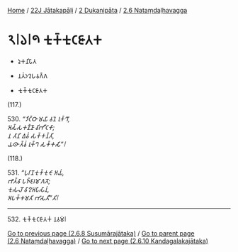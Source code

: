 
[Home](/) / [22J Jātakapāḷi](../...md) / [2 Dukanipāta](...md) / [2.6 Nataṃdaḷhavagga](../22J/2/2.6.md)

# 𑁨𑁇𑁬𑁇𑁯 𑀓𑀼𑀓𑁆𑀓𑀼𑀝𑀚𑀸𑀢𑀓

* 𑀤𑀼𑀓𑀦𑀺𑀧𑀸𑀢

* 𑀦𑀢𑀁𑀤𑀍𑀳𑀯𑀕𑁆𑀕

* 𑀓𑀼𑀓𑁆𑀓𑀼𑀝𑀚𑀸𑀢𑀓

(117.)

530\. _“𑀤𑀺𑀝𑁆𑀞𑀸 𑀫𑀬𑀸 𑀯𑀦𑁂 𑀭𑀼𑀓𑁆𑀔𑀸,_  
_𑀅𑀲𑁆𑀲𑀓𑀡𑁆𑀡𑀸 𑀯𑀺𑀪𑀻𑀝𑀓𑀸;_  
_𑀦 𑀢𑀸𑀦𑀺 𑀏𑀯𑀁 𑀲𑀓𑁆𑀓𑀦𑁆𑀢𑀺,_  
_𑀬𑀣𑀸 𑀢𑁆𑀯𑀁 𑀭𑀼𑀓𑁆𑀔 𑀲𑀓𑁆𑀓𑀲𑀺”𑁇_  


(118.)

531\. _“𑀧𑀼𑀭𑀸𑀡𑀓𑀼𑀓𑁆𑀓𑀼𑀝𑁄 𑀅𑀬𑀁,_  
_𑀪𑁂𑀢𑁆𑀯𑀸 𑀧𑀜𑁆𑀚𑀭𑀫𑀸𑀕𑀢𑁄;_  
_𑀓𑀼𑀲𑀮𑁄 𑀯𑀸𑀍𑀅𑀧𑀸𑀲𑀸𑀦𑀁,_  
_𑀅𑀧𑀓𑁆𑀓𑀫𑀢𑀺 𑀪𑀸𑀲𑀢𑀻”𑀢𑀺𑁇_  


---

532\. 𑀓𑀼𑀓𑁆𑀓𑀼𑀝𑀚𑀸𑀢𑀓𑀁 𑀦𑀯𑀫𑀁𑁇



[Go to previous page (2.6.8 Susumārajātaka)](2.6.8.md) / [Go to parent page (2.6 Nataṃdaḷhavagga)](../22J/2/2.6.md) / [Go to next page (2.6.10 Kandagalakajātaka)](2.6.10.md)


